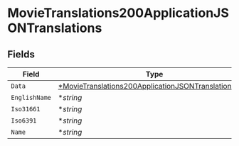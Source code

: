 # MovieTranslations200ApplicationJSONTranslations


## Fields

| Field                                                                                                                                  | Type                                                                                                                                   | Required                                                                                                                               | Description                                                                                                                            | Example                                                                                                                                |
| -------------------------------------------------------------------------------------------------------------------------------------- | -------------------------------------------------------------------------------------------------------------------------------------- | -------------------------------------------------------------------------------------------------------------------------------------- | -------------------------------------------------------------------------------------------------------------------------------------- | -------------------------------------------------------------------------------------------------------------------------------------- |
| `Data`                                                                                                                                 | [*MovieTranslations200ApplicationJSONTranslationsData](../../models/operations/movietranslations200applicationjsontranslationsdata.md) | :heavy_minus_sign:                                                                                                                     | N/A                                                                                                                                    |                                                                                                                                        |
| `EnglishName`                                                                                                                          | **string*                                                                                                                              | :heavy_minus_sign:                                                                                                                     | N/A                                                                                                                                    | Arabic                                                                                                                                 |
| `Iso31661`                                                                                                                             | **string*                                                                                                                              | :heavy_minus_sign:                                                                                                                     | N/A                                                                                                                                    | SA                                                                                                                                     |
| `Iso6391`                                                                                                                              | **string*                                                                                                                              | :heavy_minus_sign:                                                                                                                     | N/A                                                                                                                                    | ar                                                                                                                                     |
| `Name`                                                                                                                                 | **string*                                                                                                                              | :heavy_minus_sign:                                                                                                                     | N/A                                                                                                                                    | العربية                                                                                                                                |